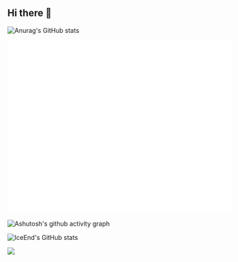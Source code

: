 ## Hi there 👋

![Anurag's GitHub stats](https://github-readme-stats.vercel.app/api?username=Z4R1TSU&count_private=true)

![Metrics](/github-metrics.svg)

![Ashutosh's github activity graph](https://github-readme-activity-graph.vercel.app/graph?username=Z4R1TSU)

![IceEnd's GitHub stats](https://github-immortality.vercel.app/api?username=Z4R1TSU)

![](https://stats.justsong.cn/api/leetcode?username=余兆平&cn=true)

<!--
**Z4R1TSU/Z4R1TSU** is a ✨ _special_ ✨ repository because its `README.md` (this file) appears on your GitHub profile.

Here are some ideas to get you started:

- 🔭 I’m currently working on ...
- 🌱 I’m currently learning ...
- 👯 I’m looking to collaborate on ...
- 🤔 I’m looking for help with ...
- 💬 Ask me about ...
- 📫 How to reach me: ...
- 😄 Pronouns: ...
- ⚡ Fun fact: ...
-->
